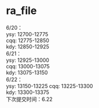 # ra_file

6/20：   
ysy: 12700-12775  
cqq: 12775-12850  
kdy: 12850-12925  
6/21：   
ysy: 12925-13000  
cqq: 13000-13075  
kdy: 13075-13150  
6/22：   
ysy: 13150-13225
cqq: 13225-13300  
kdy: 13300-13375  
下次提交时间：6.22
